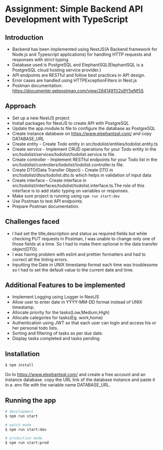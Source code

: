 # Assignment: Simple Backend API Development with TypeScript
 

 ## Introduction
- Backend has been implemented using NestJS(A Backend framework for Node.js and Typescript applications) for handling HTTP requests and responses with strict typing.
- Database used is PostgreSQL and ElephantSQL(ElephantSQL is a PostgreSQL cloud hosting service provider.)
- API endpoints are RESTful and follow best practices in API design.
- Error cases are handled using HTTPExceptionFilters in Nest.js
- Postman documentation: https://documenter.getpostman.com/view/28414911/2s9Y5eNf5S

## Approach
- Set up a new NestJS project
- Install packages for NestJS to create API with PostgreSQL
- Update the app.module.ts file to configure the database as PostgreSQL
- Create instance database on https://www.elephantsql.com/ and copy DATABASE_URL
- Create entity - Create Todo entity in src/todolist/entities/todolist.entity.ts
- Create service - Implement CRUD operations for your Todo entity in the src/todolist/services/todolist/todolist.service.ts file.
- Create controller - Implement RESTful endpoints for your Todo list in the src/todolist/controllers/todolist/todolist.controller.ts file.
- Create DTO(Data Transfer Object) - Create DTO in src/todolist/dtos/todolist.dto.ts which helps in validation of input data
- Create interface - Create interface in src/todolist/interfaces/todolist/todolist.interface.ts.The role of this interface is to add static typing on variables or responses.
- Make sure project is running using `npm run start:dev`
- Use Postman to test API endpoints.
- Prepare Postman documentation.



## Challenges faced
- I had set the title,description and status as required fields but while checking PUT requests in Postman, I was unable to change only one of those fields at a time. So I had to make them optional in the data transfer object(DTO).
- I was having problem with eslint and prettier formatters and had to correct all the linting errors.
- Inputting the Date in UNIX timestamp format each time was troublesome so I had to set the default value to the current date and time.


## Additional Features to be implemented
- Implement Logging using Logger in NestJS
- Allow user to enter date in YYYY-MM-DD format instead of UNIX timestamp.
- Allocate priority for the tasks(Low,Medium,High)
- Allocate categories for tasks(Eg. work,home)
- Authentication using JWT so that each user can login and access his or her personal todo lists.
- Sorting and filtering of tasks as per due date.
- Display tasks completed and tasks pending


## Installation

```bash
$ npm install
```
Go to https://www.elephantsql.com/ and create a free account and an instance database. copy the URL link of the database instance and paste it in a .env file with the variable name DATABASE_URL.

## Running the app

```bash
# development
$ npm run start

# watch mode
$ npm run start:dev

# production mode
$ npm run start:prod
```
